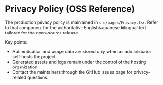 # Privacy Policy (OSS Reference)

The production privacy policy is maintained in `src/pages/Privacy.tsx`. Refer to that component for the authoritative English/Japanese bilingual text tailored for the open-source release.

Key points:

- Authentication and usage data are stored only when an administrator self-hosts the project.
- Generated assets and logs remain under the control of the hosting organization.
- Contact the maintainers through the GitHub Issues page for privacy-related questions.
